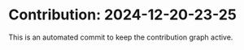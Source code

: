 # Contribution: 2024-12-20-23-25
This is an automated commit to keep the contribution graph active.
